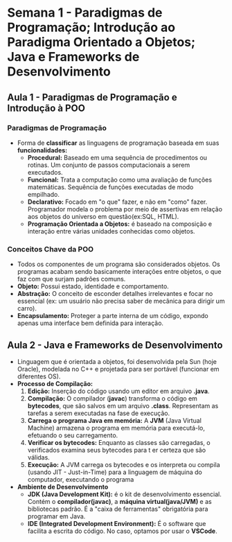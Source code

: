 # Semana 1 - Paradigmas de Programação; Introdução ao Paradigma Orientado a Objetos; Java e Frameworks de Desenvolvimento

## Aula 1 - Paradigmas de Programação e Introdução à POO

### Paradigmas de Programação

- Forma de **classificar** as linguagens de programação baseada em suas **funcionalidades:**
   - **Procedural:** Baseado em uma sequência de procedimentos ou rotinas. Um conjunto de passos computacionais a serem executados.
    - **Funcional:** Trata a computação como uma avaliação de funções matemáticas. Sequência de funções executadas de modo empilhado.
    - **Declarativo:** Focado em "o que" fazer, e não em "como" fazer. Programador modela o problema por meio de assertivas em relação aos objetos do universo em questão(ex:SQL, HTML).
    - **Programação Orientada a Objetos:** é baseado na composição e interação entre várias unidades conhecidas como objetos.


### Conceitos Chave da POO

- Todos os componentes de um programa são considerados objetos. Os programas acabam sendo basicamente interações entre objetos, o que faz com que surjam padrões comuns.
- **Objeto:** Possui estado, identidade e comportamento.
- **Abstração:** O conceito de esconder detalhes irrelevantes e focar no essencial (ex: um usuário não precisa saber de mecânica para dirigir um carro).
- **Encapsulamento:** Proteger a parte interna de um código, expondo apenas uma interface bem definida para interação.

## Aula 2 - Java e Frameworks de Desenvolvimento

- Linguagem que é orientada a objetos, foi desenvolvida pela Sun (hoje Oracle), modelada no C++ e projetada para ser portável (funcionar em diferentes OS).
- **Processo de Compilação:**
    1. **Edição:** Inserção do código usando um editor em arquivo **.java**.
    2. **Compilação:** O compilador (**javac**) transforma o código em **bytecodes**, que são salvos em um arquivo **.class**. Representam as tarefas a serem executadas na fase de execução.
    3. **Carrega o programa Java em memória:** A **JVM** (Java Virtual Machine) armazena o programa em memória para executá-lo, efetuando o seu carregamento.
    4. **Verificar os bytecodes:** Enquanto as classes são carregadas, o verificados examina seus bytecodes para t er certeza que são válidas.
    5. **Execução:** A JVM carrega os bytecodes e os interpreta ou compila (usando JIT - Just-in-Time) para a linguagem de máquina do computador, executando o programa
- **Ambiente de Desenvolvimento**
    - **JDK (Java Development Kit):** é o kit de desenvolvimento essencial. Contém o **compilador(javac)**, a **máquina virtual(java/JVM)** e as bibliotecas padrão. É a "caixa de ferramentas" obrigatória para programar em Java.
    - **IDE (Integrated Development Environment):** É o software que facilita a escrita do código. No caso, optamos por usar o **VSCode**.
